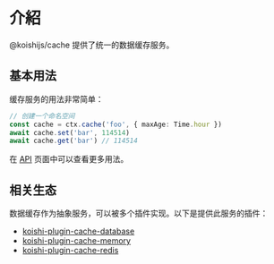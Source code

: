 # 介紹

@koishijs/cache 提供了统一的数据缓存服务。

## 基本用法

缓存服务的用法非常简单：

```ts
// 创建一个命名空间
const cache = ctx.cache('foo', { maxAge: Time.hour })
await cache.set('bar', 114514)
await cache.get('bar') // 114514
```

在 [API](./api.md) 页面中可以查看更多用法。

## 相关生态

数据缓存作为抽象服务，可以被多个插件实现。以下是提供此服务的插件：

- [koishi-plugin-cache-database](./plugins/database.md)
- [koishi-plugin-cache-memory](./plugins/memory.md)
- [koishi-plugin-cache-redis](./plugins/redis.md)
